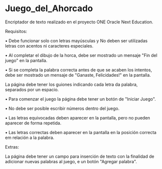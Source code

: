 # Juego_del_Ahorcado
Encriptador de texto realizado en el proyecto ONE Oracle Next Education.

Requisitos:

• Debe funcionar solo con letras mayúsculas y No deben ser utilizadas letras con acentos ni caracteres especiales.

• Al completar el dibujo de la horca, debe ser mostrado un mensaje "Fin del juego" en la pantalla.

• Si se completa la palabra correcta antes de que se acaben los intentos, debe ser mostrado un mensaje de "Ganaste, Felicidades!" en la pantalla.

La página debe tener los guiones indicando cada letra da palabra, separados por un espacio.

• Para comenzar el juego la página debe tener un botón de "Iniciar Juego".

• No debe ser posible escribir números dentro del juego.

• Las letras equivocadas deben aparecer en la pantalla, pero no pueden aparecer de forma repetida.

• Las letras correctas deben aparecer en la pantalla en la posición correcta em relación a la palabra.

Extras:

La página debe tener un campo para inserción de texto con la finalidad de adicionar nuevas palabras al juego, e un botón "Agregar palabra".
